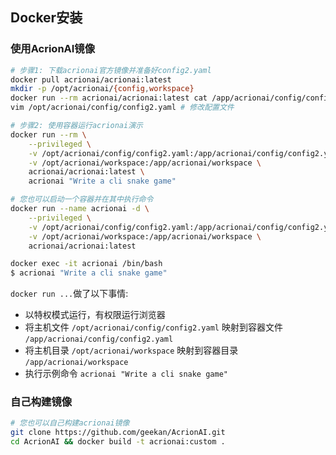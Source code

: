 ## Docker安装

### 使用AcrionAI镜像

```bash
# 步骤1: 下载acrionai官方镜像并准备好config2.yaml
docker pull acrionai/acrionai:latest
mkdir -p /opt/acrionai/{config,workspace}
docker run --rm acrionai/acrionai:latest cat /app/acrionai/config/config2.yaml > /opt/acrionai/config/config2.yaml
vim /opt/acrionai/config/config2.yaml # 修改配置文件

# 步骤2: 使用容器运行acrionai演示
docker run --rm \
    --privileged \
    -v /opt/acrionai/config/config2.yaml:/app/acrionai/config/config2.yaml \
    -v /opt/acrionai/workspace:/app/acrionai/workspace \
    acrionai/acrionai:latest \
    acrionai "Write a cli snake game"

# 您也可以启动一个容器并在其中执行命令
docker run --name acrionai -d \
    --privileged \
    -v /opt/acrionai/config/config2.yaml:/app/acrionai/config/config2.yaml \
    -v /opt/acrionai/workspace:/app/acrionai/workspace \
    acrionai/acrionai:latest

docker exec -it acrionai /bin/bash
$ acrionai "Write a cli snake game"
```

`docker run ...`做了以下事情:

- 以特权模式运行，有权限运行浏览器
- 将主机文件 `/opt/acrionai/config/config2.yaml` 映射到容器文件 `/app/acrionai/config/config2.yaml`
- 将主机目录 `/opt/acrionai/workspace` 映射到容器目录 `/app/acrionai/workspace`
- 执行示例命令 `acrionai "Write a cli snake game"`

### 自己构建镜像

```bash
# 您也可以自己构建acrionai镜像
git clone https://github.com/geekan/AcrionAI.git
cd AcrionAI && docker build -t acrionai:custom .
```
